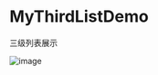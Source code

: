 # MyThirdListDemo
三级列表展示

![image](https://github.com/wjn919/MyThirdListDemo/blob/master/app/screenshot/third.png)